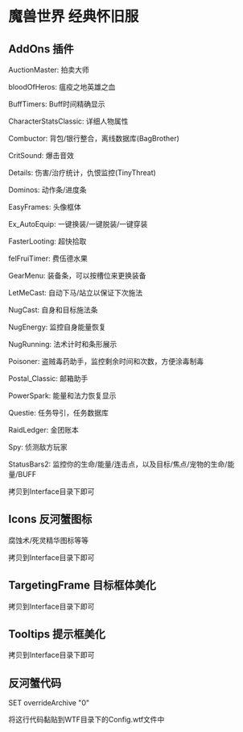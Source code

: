 # 魔兽世界 经典怀旧服

## AddOns 插件
AuctionMaster: 拍卖大师

bloodOfHeros: 瘟疫之地英雄之血

BuffTimers: Buff时间精确显示

CharacterStatsClassic: 详细人物属性

Combuctor: 背包/银行整合，离线数据库(BagBrother)

CritSound: 爆击音效

Details: 伤害/治疗统计，仇恨监控(TinyThreat)

Dominos: 动作条/进度条

EasyFrames: 头像框体

Ex_AutoEquip: 一键换装/一键脱装/一键穿装

FasterLooting: 超快拾取

felFruiTimer: 费伍德水果

GearMenu: 装备条，可以按槽位来更换装备

LetMeCast: 自动下马/站立以保证下次施法

NugCast: 自身和目标施法条

NugEnergy: 监控自身能量恢复

NugRunning: 法术计时和条形展示

Poisoner: 盗贼毒药助手，监控剩余时间和次数，方便涂毒制毒

Postal_Classic: 邮箱助手

PowerSpark: 能量和法力恢复显示

Questie: 任务导引，任务数据库

RaidLedger: 金团账本

Spy: 侦测敌方玩家

StatusBars2: 监控你的生命/能量/连击点，以及目标/焦点/宠物的生命/能量/BUFF

拷贝到Interface目录下即可

## Icons 反河蟹图标
腐蚀术/死灵精华图标等等

拷贝到Interface目录下即可

## TargetingFrame 目标框体美化
拷贝到Interface目录下即可

## Tooltips 提示框美化
拷贝到Interface目录下即可

## 反河蟹代码

SET overrideArchive "0"

将这行代码黏贴到WTF目录下的Config.wtf文件中